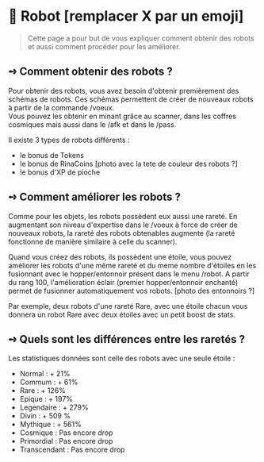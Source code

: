 # 🤖 Robot [remplacer X par un emoji]
> Cette page a pour but de vous expliquer comment obtenir des robots et aussi comment procéder pour les améliorer.

## **➺** Comment obtenir des robots ?
Pour obtenir des robots, vous avez besoin d'obtenir premièrement des schémas de robots. Ces schémas permettent de créer de nouveaux robots à partir de la commande /voeux.  
Vous pouvez les obtenir en minant grâce au scanner, dans les coffres cosmiques mais aussi dans le /afk et dans le /pass.  

Il existe 3 types de robots différents :  
  - le bonus de Tokens  
  - le bonus de RinaCoins                          [photo avec la tete de couleur des robots ?]  
  - le bonus d'XP de pioche  

## **➺** Comment améliorer les robots ?
Comme pour les objets, les robots possèdent eux aussi une rareté. En augmentant son niveau d'expertise dans le /voeux à force de créer de nouveaux robots, la rareté des robots obtenables augmente (la rareté fonctionne de manière similaire à celle du scanner).  

Quand vous créez des robots, ils possèdent une étoile, vous pouvez améliorer les robots d'une même rareté et du meme nombre d'étoiles en les fusionnant avec le hopper/entonnoir présent dans le menu /robot. A partir du rang 100, l'amélioration éclair (premier hopper/entonnoir enchanté) permet de fusionner automatiquement vos robots.  [photo des entonnoirs ?]  

Par exemple, deux robots d'une rareté Rare, avec une étoile chacun vous donnera un robot Rare avec deux étoiles avec un petit boost de stats.

## **➺** Quels sont les différences entre les raretés ?
Les statistiques données sont celle des robots avec une seule étoile :

  - Normal : + 21%
  - Commum : + 61%
  - Rare : + 126%
  - Epique : + 197%
  - Legendaire : + 279%
  - Divin : + 509 %
  - Mythique : + 561%
  - Cosmique : Pas encore drop
  - Primordial : Pas encore drop
  - Transcendant : Pas encore drop
